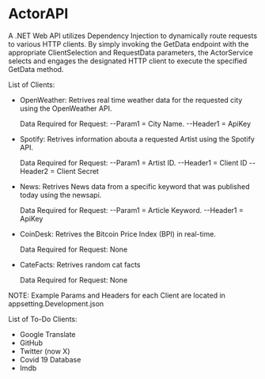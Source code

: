 # ActorAPI

A .NET Web API utilizes Dependency Injection to dynamically route requests to various HTTP clients. By simply invoking the GetData endpoint with the appropriate ClientSelection and RequestData parameters, the ActorService selects and engages the designated HTTP client to execute the specified GetData method. 

List of Clients:
  - OpenWeather:
      Retrives real time weather data for the requested city using the OpenWeather API.
    
    Data Required for Request:
      --Param1 = City Name.
      --Header1 = ApiKey
  - Spotify:
      Retrives information abouta a requested Artist using the Spotify API.
    
    Data Required for Request:
      --Param1 = Artist ID.
      --Header1 = Client ID
      --Header2 = Client Secret
  - News:
      Retrives News data from a specific keyword that was published today using the newsapi.
    
    Data Required for Request:
      --Param1 = Article Keyword.
      --Header1 = ApiKey
  - CoinDesk:
      Retrives the Bitcoin Price Index (BPI) in real-time.
    
    Data Required for Request:
      None
  - CateFacts:
      Retrives random cat facts
    
    Data Required for Request:
      None

NOTE: Example Params and Headers for each Client are located in appsetting.Development.json

List of To-Do Clients:
  - Google Translate
  - GitHub
  - Twitter (now X)
  - Covid 19 Database
  - Imdb

